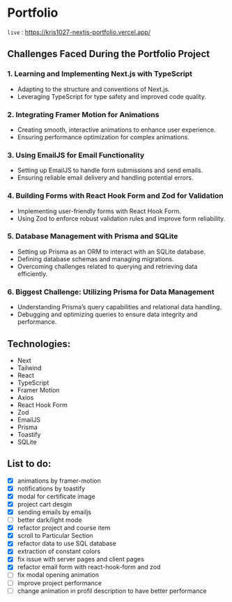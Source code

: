 # Portfolio

`live` : <https://kris1027-nextjs-portfolio.vercel.app/>

## Challenges Faced During the Portfolio Project

### 1. Learning and Implementing Next.js with TypeScript

- Adapting to the structure and conventions of Next.js.
- Leveraging TypeScript for type safety and improved code quality.

### 2. Integrating Framer Motion for Animations

- Creating smooth, interactive animations to enhance user experience.
- Ensuring performance optimization for complex animations.

### 3. Using EmailJS for Email Functionality

- Setting up EmailJS to handle form submissions and send emails.
- Ensuring reliable email delivery and handling potential errors.

### 4. Building Forms with React Hook Form and Zod for Validation

- Implementing user-friendly forms with React Hook Form.
- Using Zod to enforce robust validation rules and improve form reliability.

### 5. Database Management with Prisma and SQLite

- Setting up Prisma as an ORM to interact with an SQLite database.
- Defining database schemas and managing migrations.
- Overcoming challenges related to querying and retrieving data efficiently.

### 6. Biggest Challenge: Utilizing Prisma for Data Management

- Understanding Prisma’s query capabilities and relational data handling.
- Debugging and optimizing queries to ensure data integrity and performance.

## Technologies:

- Next
- Tailwind
- React
- TypeScript
- Framer Motion
- Axios
- React Hook Form
- Zod
- EmailJS
- Prisma
- Toastify
- SQLite

## List to do:

- [x] animations by framer-motion
- [x] notifications by toastify
- [x] modal for certificate image
- [x] project cart desgin
- [x] sending emails by emailjs
- [ ] better dark/light mode
- [x] refactor project and course item
- [x] scroll to Particular Section
- [x] refactor data to use SQL database
- [x] extraction of constant colors
- [x] fix issue with server pages and client pages
- [x] refactor email form with react-hook-form and zod
- [ ] fix modal opening animation
- [ ] improve project performance
- [ ] change animation in profil description to have better performance
